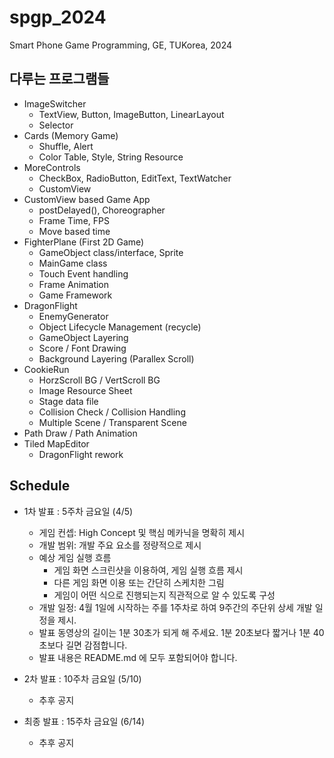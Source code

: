# spgp_2024
Smart Phone Game Programming, GE, TUKorea, 2024

## 다루는 프로그램들
* ImageSwitcher
  * TextView, Button, ImageButton, LinearLayout
  * Selector
* Cards (Memory Game)
  * Shuffle, Alert
  * Color Table, Style, String Resource
* MoreControls
  * CheckBox, RadioButton, EditText, TextWatcher
  * CustomView
* CustomView based Game App
  * postDelayed(), Choreographer
  * Frame Time, FPS
  * Move based time
* FighterPlane (First 2D Game)
  * GameObject class/interface, Sprite
  * MainGame class
  * Touch Event handling
  * Frame Animation
  * Game Framework
* DragonFlight
  * EnemyGenerator
  * Object Lifecycle Management (recycle)
  * GameObject Layering
  * Score / Font Drawing
  * Background Layering (Parallex Scroll)
* CookieRun
  * HorzScroll BG / VertScroll BG
  * Image Resource Sheet
  * Stage data file
  * Collision Check / Collision Handling
  * Multiple Scene / Transparent Scene
* Path Draw / Path Animation
* Tiled MapEditor
  * DragonFlight rework

## Schedule
* 1차 발표 : 5주차 금요일 (4/5)
  * 게임 컨셉: High Concept 및 핵심 메카닉을 명확히 제시
  * 개발 범위: 개발 주요 요소를 정량적으로 제시
  * 예상 게임 실행 흐름
    * 게임 화면 스크린샷을 이용하여, 게임 실행 흐름 제시
    * 다른 게임 화면 이용 또는 간단히 스케치한 그림
    * 게임이 어떤 식으로 진행되는지 직관적으로 알 수 있도록 구성
  - 개발 일정: 4월 1일에 시작하는 주를 1주차로 하여 9주간의 주단위 상세 개발 일정을 제시.
  - 발표 동영상의 길이는 1분 30초가 되게 해 주세요. 1분 20초보다 짧거나 1분 40초보다 길면 감점합니다.
  - 발표 내용은 README.md 에 모두 포함되어야 합니다.

* 2차 발표 : 10주차 금요일 (5/10)
  * 추후 공지
* 최종 발표 : 15주차 금요일 (6/14)
  * 추후 공지

